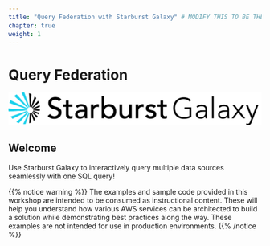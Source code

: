 ```yaml
---
title: "Query Federation with Starburst Galaxy" # MODIFY THIS TO BE THE TITLE OF YOUR WORKSHOP
chapter: true
weight: 1
---
```


# Query Federation <!-- CHANGE THIS TO BE THE TITLE OF YOUR WORKSHOP -->
![](Starburst_Galaxy_Logo.png)


## Welcome

Use Starburst Galaxy to interactively query multiple data sources seamlessly with one SQL query!

{{% notice warning %}}
The examples and sample code provided in this workshop are intended to be consumed as instructional content. These will help you understand how various AWS services can be architected to build a solution while demonstrating best practices along the way. These examples are not intended for use in production environments.
{{% /notice %}}